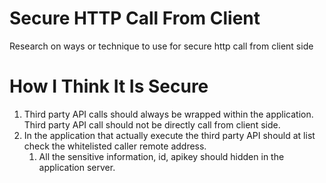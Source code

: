 # Secure HTTP Call From Client
Research on ways or technique to use for secure http call from client side

# How I Think It Is Secure
1. Third party API calls should always be wrapped within the application. Third party API call should not be directly call from client side.
2. In the application that actually execute the third party API should at list check the whitelisted caller remote address.
   1. All the sensitive information, id, apikey should hidden in the application server.
